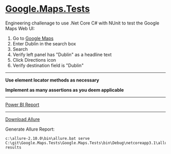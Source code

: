 # [Google.Maps.Tests](https://www.google.com/maps)

Engineering challenage to use .Net Core C# with NUnit to test the Google Maps Web UI:
1. Go to [Google Maps](https://www.google.com/maps)
2. Enter Dublin in the search box
3. Search
4. Verify left panel has "Dublin" as a headline text
5. Click Directions icon
6. Verify destination field is "Dublin"

---

**Use element locator methods as necessary**

**Implement as many assertions as you deem applicable**

---

[Power BI Report](https://app.powerbi.com/view?r=eyJrIjoiZjI5ZTkwZjQtMDIyNy00MTYwLTkzZTEtYzJjOWI5OWQxZjNkIiwidCI6Ijg2ZWI1Y2RjLTA1ZDUtNDk1Mi1iMzZkLWJjMTEwYWYxZTJlNSIsImMiOjh9)

---

[Download Allure](https://github.com/allure-framework/allure2)

Generate Allure Report:
```
c:\allure-2.10.0\bin\allure.bat serve C:\git\Google.Maps.Tests\Google.Maps.Tests\bin\Debug\netcoreapp3.1\allure-results
```
